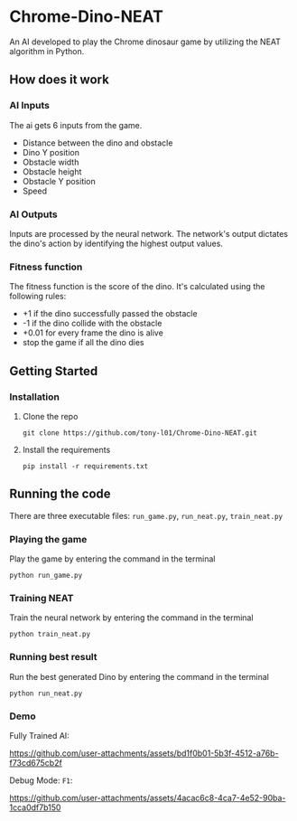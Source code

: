 # Chrome-Dino-NEAT

An AI developed to play the Chrome dinosaur game by utilizing the NEAT algorithm in Python.

## How does it work

### AI Inputs

The ai gets 6 inputs from the game.

* Distance between the dino and obstacle
* Dino Y position
* Obstacle width
* Obstacle height
* Obstacle Y position
* Speed

### AI Outputs

Inputs are processed by the neural network. The network's output dictates the dino's action by identifying the highest output values.

### Fitness function

The fitness function is the score of the dino.
It's calculated using the following rules:

* +1 if the dino successfully passed the obstacle
* -1 if the dino collide with the obstacle
* +0.01 for every frame the dino is alive
* stop the game if all the dino dies

## Getting Started

### Installation

1. Clone the repo
   ```
   git clone https://github.com/tony-l01/Chrome-Dino-NEAT.git
   ```

2. Install the requirements
   ```
   pip install -r requirements.txt

   ```
## Running the code

There are three executable files: `run_game.py`, `run_neat.py`, `train_neat.py`

### Playing the game

Play the game by entering the command in the terminal

    python run_game.py

### Training NEAT

Train the neural network by entering the command in the terminal

    python train_neat.py

### Running best result

Run the best generated Dino by entering the command in the terminal

    python run_neat.py

### Demo

Fully Trained AI:

https://github.com/user-attachments/assets/bd1f0b01-5b3f-4512-a76b-f73cd675cb2f

Debug Mode: `F1`:

https://github.com/user-attachments/assets/4acac6c8-4ca7-4e52-90ba-1cca0df7b150
